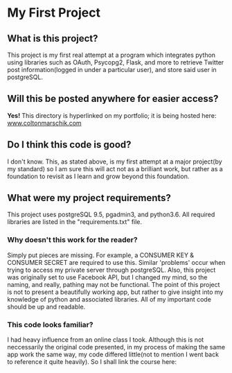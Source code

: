 # My First Project

## What is this project?
This project is my first real attempt at a program which integrates python 
using libraries such as OAuth, Psycopg2, Flask, and more to retrieve Twitter 
post information(logged in under a particular user), and store said user in 
postgreSQL.

## Will this be posted anywhere for easier access?
**Yes!** This directory is hyperlinked on my portfolio; it is being hosted here: www.coltonmarschik.com

## Do I think this code is good?
I don't know. This, as stated above, is my first attempt at a major project(by 
my standard) so I am sure this will act not as a brilliant work, but rather as a foundation to revisit as I learn and grow beyond this foundation.

## What were my project requirements?
This project uses postgreSQL 9.5, pgadmin3, and python3.6. All required
libraries are listed in the "requirements.txt" file.

### Why doesn't this work for the reader?
Simply put pieces are missing. For example, a CONSUMER KEY & CONSUMER SECRET are required to use this. Similar 'problems' occur when trying to access my private server through postgreSQL. Also, this project was originally set to use Facebook API, but I changed my mind, so the naming, and really, pathing may not be 
functional. The point of this project is not to present a beautifully working app, but rather to give insight into my knowledge of python and associated libraries. All of my important code should be up and readable.

### This code looks familiar?
I had heavy influence from an online class I took. Although this is not neccessarily the original code presented, in my process of making the same app work the same way, my code differed little(not to mention I went back to reference it quite heavily). So I shall link the course here: 
